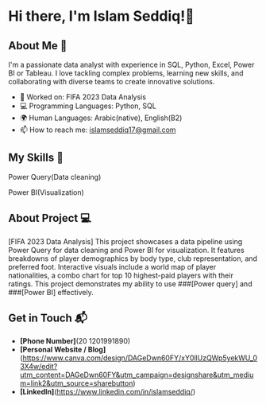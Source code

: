 # Hi there, I'm Islam Seddiq!👋

## About Me 🚀

I'm a passionate data analyst with experience in SQL, Python, Excel, Power BI or Tableau. I love tackling complex problems, learning new skills, and collaborating with diverse teams to create innovative solutions.

- 🔭 Worked on: FIFA 2023 Data Analysis 
- 💻 Programming Languages: Python, SQL
- 🌍 Human Languages: Arabic(native), English(B2)
- 📫 How to reach me: islamseddiq17@gmail.com

## My Skills 🧠

Power Query(Data cleaning)

Power BI(Visualization)

## About Project 💻

[FIFA 2023 Data Analysis] This project showcases a data pipeline using Power Query for data cleaning and Power BI for visualization. It features breakdowns of player demographics by body type, club representation, and preferred foot. Interactive visuals include a world map of player nationalities, a combo chart for top 10 highest-paid players with their ratings. This project demonstrates my ability to use ###[Power query] and ###[Power BI] effectively.


## Get in Touch 📬
- **[Phone Number]**(20 1201991890)
- **[Personal Website / Blog]**(https://www.canva.com/design/DAGeDwn60FY/xY0llUzQWp5yekWU_03X4w/edit?utm_content=DAGeDwn60FY&utm_campaign=designshare&utm_medium=link2&utm_source=sharebutton)
- **[LinkedIn]**(https://www.linkedin.com/in/islamseddiq/)
